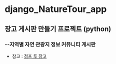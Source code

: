 # django_NatureTour_app
## 장고 게시판 만들기 프로젝트 (python)
### --지역별 자연 관광지 정보 커뮤니티 게시판        
          
- 참고 : [점프 투 장고](https://wikidocs.net/book/4223)